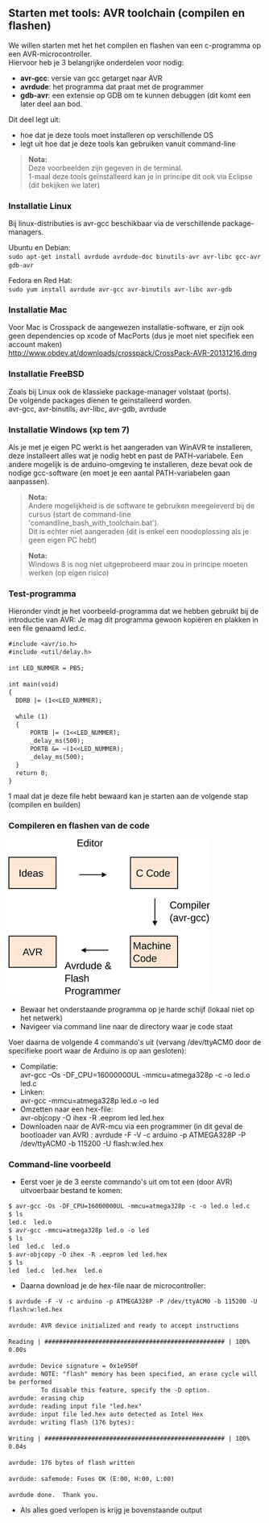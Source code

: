 ## Starten met tools: AVR toolchain (compilen en flashen)

We willen starten met het het compilen en flashen van een c-programma op een AVR-microcontroller.  
Hiervoor heb je 3 belangrijke onderdelen voor nodig:

* **avr-gcc**: versie van gcc getarget naar AVR
* **avrdude**: het programma dat praat met de programmer
* **gdb-avr**: een extensie op GDB om te kunnen debuggen (dit komt een later deel aan bod.

Dit deel legt uit:

* hoe dat je deze tools moet installeren op verschillende OS
* legt uit hoe dat je deze tools kan gebruiken vanuit command-line

> **Nota:**  
> Deze voorbeelden zijn gegeven in de terminal.  
> 1-maal deze tools geïnstalleerd kan je in principe dit ook via Eclipse  
> (dit bekijken we later)


### Installatie Linux

Bij linux-distributies is avr-gcc beschikbaar via de verschillende package-managers.

Ubuntu en Debian:   
```sudo apt-get install avrdude avrdude-doc binutils-avr avr-libc gcc-avr gdb-avr```

Fedora en Red Hat:  
```sudo yum install avrdude avr-gcc avr-binutils avr-libc avr-gdb```

### Installatie Mac

Voor Mac is Crosspack de aangewezen installatie-software, er zijn ook geen dependencies op xcode of MacPorts (dus je moet niet specifiek een account maken)  
http://www.obdev.at/downloads/crosspack/CrossPack-AVR-20131216.dmg

### Installatie FreeBSD

Zoals bij Linux ook de klassieke package-manager volstaat (ports).  
De volgende packages dienen te geïnstalleerd worden.  
avr-gcc, avr-binutils, avr-libc, avr-gdb, avrdude 

### Installatie Windows (xp tem 7)  

Als je met je eigen PC werkt is het aangeraden van WinAVR te installeren, deze installeert alles wat je nodig hebt en past de PATH-variabele.
Een andere mogelijk is de arduino-omgeving te installeren, deze bevat ook de nodige gcc-software (en moet je een aantal PATH-variabelen gaan aanpassen).  

> **Nota:**  
> Andere mogelijkheid is de software te gebruiken meegeleverd bij de cursus (start de command-line 'comandline_bash_with_toolchain.bat').  
> Dit is echter niet aangeraden (dit is enkel een noodoplossing als je geen eigen PC hebt)

> **Nota:**  
> Windows 8 is nog niet uitgeprobeerd maar zou in principe moeten werken (op eigen risico)

### Test-programma

Hieronder vindt je het voorbeeld-programma dat we hebben gebruikt bij de introductie van AVR:
Je mag dit programma gewoon kopiëren en plakken in een file genaamd led.c.

``` {.c}
#include <avr/io.h>
#include <util/delay.h>

int LED_NUMMER = PB5;

int main(void)
{
  DDRB |= (1<<LED_NUMMER);

  while (1)
  {
      PORTB |= (1<<LED_NUMMER);
      _delay_ms(500);
      PORTB &= ~(1<<LED_NUMMER);
      _delay_ms(500);
  }
  return 0;
}

```

1 maal dat je deze file hebt bewaard kan je starten aan de volgende stap (compilen en builden)

### Compileren en flashen van de code 

![](../../pictures/toolchain_for_avr_s.png)

* Bewaar het onderstaande programma op je harde schijf (lokaal niet op het netwerk)
* Navigeer via command line naar de directory waar je code staat

Voer daarna de volgende 4 commando's uit (vervang /dev/ttyACM0 door de specifieke poort waar de Arduino is op aan gesloten):

* Compilatie:  
  avr-gcc -Os -DF_CPU=16000000UL -mmcu=atmega328p -c -o led.o led.c
* Linken:  
  avr-gcc -mmcu=atmega328p led.o -o led
* Omzetten naar een hex-file:  
  avr-objcopy -O ihex -R .eeprom led led.hex
* Downloaden naar de AVR-mcu via een programmer (in dit geval de bootloader van AVR) : 
  avrdude -F -V -c arduino -p ATMEGA328P -P /dev/ttyACM0 -b 115200 -U flash:w:led.hex

### Command-line voorbeeld

* Eerst voer je de 3 eerste commando's uit om tot een (door AVR) uitvoerbaar bestand te komen:

```
$ avr-gcc -Os -DF_CPU=16000000UL -mmcu=atmega328p -c -o led.o led.c
$ ls
led.c  led.o
$ avr-gcc -mmcu=atmega328p led.o -o led
$ ls
led  led.c  led.o
$ avr-objcopy -O ihex -R .eeprom led led.hex
$ ls
led  led.c  led.hex  led.o
```

* Daarna download je de hex-file naar de microcontroller:

```
$ avrdude -F -V -c arduino -p ATMEGA328P -P /dev/ttyACM0 -b 115200 -U flash:w:led.hex

avrdude: AVR device initialized and ready to accept instructions

Reading | ################################################## | 100% 0.00s

avrdude: Device signature = 0x1e950f
avrdude: NOTE: "flash" memory has been specified, an erase cycle will be performed
         To disable this feature, specify the -D option.
avrdude: erasing chip
avrdude: reading input file "led.hex"
avrdude: input file led.hex auto detected as Intel Hex
avrdude: writing flash (176 bytes):

Writing | ################################################## | 100% 0.04s

avrdude: 176 bytes of flash written

avrdude: safemode: Fuses OK (E:00, H:00, L:00)

avrdude done.  Thank you.

```

* Als alles goed verlopen is krijg je bovenstaande output
